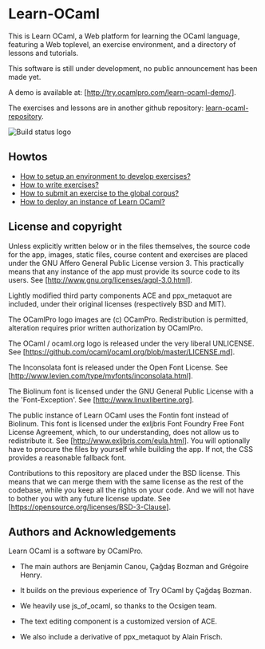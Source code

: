 Learn-OCaml
===========

This is Learn OCaml, a Web platform for learning the OCaml language,
featuring a Web toplevel, an exercise environment, and a directory of
lessons and tutorials.

This software is still under development, no public announcement has been made yet.

A demo is available at: [http://try.ocamlpro.com/learn-ocaml-demo/].

The exercises and lessons are in another github repository:
[learn-ocaml-repository](https://github.com/ocaml-sf/learn-ocaml-repository).

![Build status logo](https://travis-ci.org/ocaml-sf/learn-ocaml.svg)

Howtos
------

* [How to setup an environment to develop exercises?](https://github.com/ocaml-sf/learn-ocaml/blob/master/docs/howto-setup-exercise-development-environment.md)
* [How to write exercises?](https://github.com/ocaml-sf/learn-ocaml/blob/master/docs/howto-write-exercises.md)
* [How to submit an exercise to the global corpus?](https://github.com/ocaml-sf/learn-ocaml/blob/master/docs/howto-submit-an-exercise.md)
* [How to deploy an instance of Learn OCaml?](https://github.com/ocaml-sf/learn-ocaml/blob/master/docs/howto-deploy-a-learn-ocaml-instance.md)

License and copyright
---------------------

Unless explicitly written below or in the files themselves, the source
code for the app, images, static files, course content and exercises
are placed under the GNU Affero General Public License version 3. This
practically means that any instance of the app must provide its source
code to its users.  See [http://www.gnu.org/licenses/agpl-3.0.html].

Lightly modified third party components ACE and ppx_metaquot are
included, under their original licenses (respectively BSD and MIT).

The OCamlPro logo images are (c) OCamPro. Redistribution is permitted,
alteration requires prior written authorization by OCamlPro.

The OCaml / ocaml.org logo is released under the very liberal UNLICENSE.
See [https://github.com/ocaml/ocaml.org/blob/master/LICENSE.md].

The Inconsolata font is released under the Open Font License.
See [http://www.levien.com/type/myfonts/inconsolata.html].

The Biolinum font is licensed under the GNU General Public License with
a the 'Font-Exception'.
See [http://www.linuxlibertine.org].

The public instance of Learn OCaml uses the Fontin font instead of
Biolinum. This font is licensed under the exljbris Font Foundry Free
Font License Agreement, which, to our understanding, does not allow us
to redistribute it. See [http://www.exljbris.com/eula.html]. You will
optionally have to procure the files by yourself while building the
app. If not, the CSS provides a reasonable fallback font.

Contributions to this repository are placed under the BSD
license. This means that we can merge them with the same license as
the rest of the codebase, while you keep all the rights on your code.
And we will not have to bother you with any future license update.
See [https://opensource.org/licenses/BSD-3-Clause].

Authors and Acknowledgements
----------------------------

Learn OCaml is a software by OCamlPro.

 * The main authors are Benjamin Canou, Çağdaş Bozman and Grégoire Henry.

 * It builds on the previous experience of Try OCaml by Çağdaş Bozman.

 * We heavily use js_of_ocaml, so thanks to the Ocsigen team.

 * The text editing component is a customized version of ACE.

 * We also include a derivative of ppx_metaquot by Alain Frisch.
